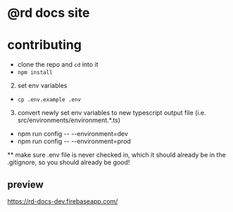 # @rd docs site

# contributing
* clone the repo and `cd` into it
* `npm install`
2) set env variables
* `cp .env.example .env`
3) convert newly set env variables to
new typescript output file (i.e. src/environments/environment.*.ts)
* npm run config -- --environment=dev
* npm run config -- --environment=prod

** make sure .env file is never checked in, which it should already be in the .gitignore, so you should already be good!

## preview
https://rd-docs-dev.firebaseapp.com/
